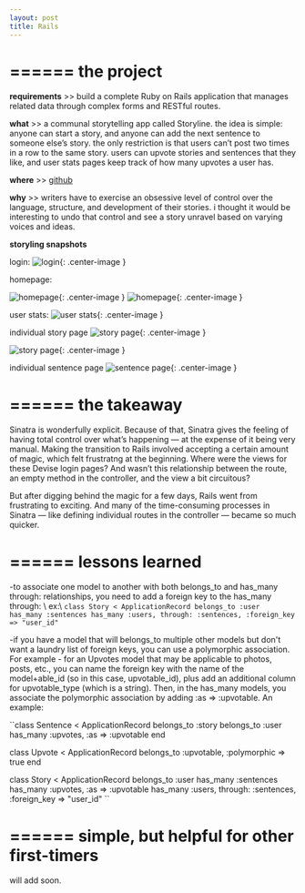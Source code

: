 ```yaml
---
layout: post
title: Rails
---
```


======
**the project**
======

**requirements** >> build a complete Ruby on Rails application that manages related data through complex forms and RESTful routes.

**what** >> a communal storytelling app called Storyline. the idea is simple: anyone can start a story, and anyone can add the next sentence to someone else’s story. the only restriction is that users can’t post two times in a row to the same story. users can upvote stories and sentences that they like, and user stats pages keep track of how many upvotes a user has.


**where** >> [github](https://github.com/bennorris/storyline)

**why** >> writers have to exercise an obsessive level of control over the language, structure, and development of their stories. i thought it would be interesting to undo that control and see a story unravel based on varying voices and ideas.


**storyling snapshots**

login:
![login](https://bennorris.github.io/blog/assets/storyline-login.png){: .center-image }

homepage:

![homepage](https://bennorris.github.io/blog/assets/storyline-homepage1.png){: .center-image }
![homepage](https://bennorris.github.io/blog/assets/storyline-homepage2.png){: .center-image }


user stats:
![user stats](https://bennorris.github.io/blog/assets/storyline-stats.png){: .center-image }

individual story page
![story page](https://bennorris.github.io/blog/assets/storyline-story1.png){: .center-image }

![story page](https://bennorris.github.io/blog/assets/storyline-story1.png){: .center-image }

individual sentence page
![sentence page](https://bennorris.github.io/blog/assets/storyline-sentence1.png){: .center-image }



======
**the takeaway**
======

Sinatra is wonderfully explicit. Because of that, Sinatra gives the feeling of having total control over what’s happening — at the expense of it being very manual. Making the transition to Rails involved accepting a certain amount of magic, which felt frustratng at the beginning. Where were the views for these Devise login pages? And wasn’t this relationship between the route, an empty method in the controller, and the view a bit circuitous?

But after digging behind the magic for a few days, Rails went from frustrating to exciting. And many of the time-consuming processes in Sinatra — like defining individual routes in the controller — became so much quicker.

======
**lessons learned**
======

-to associate one model to another with both belongs_to and has_many through: relationships, you need to add a foreign key to the has_many through: \\
ex:\\
``class Story < ApplicationRecord
  belongs_to :user
  has_many :sentences
  has_many :users, through: :sentences, :foreign_key => "user_id"``

-if you have a model that will belongs_to multiple other models but don't want a laundry list of foreign keys, you can use a polymorphic association. For example - for an Upvotes model that may be applicable to photos, posts, etc., you can name the foreign key with the name of the model+able_id (so in this case, upvotable_id), plus add an additional column for upvotable_type (which is a string). Then, in the has_many models, you associate the polymorphic association by adding :as => :upvotable. An example:

``class Sentence < ApplicationRecord
  belongs_to :story
  belongs_to :user
  has_many :upvotes, :as => :upvotable
  end

  class Upvote < ApplicationRecord
  belongs_to :upvotable, :polymorphic => true
  end

  class Story < ApplicationRecord
  belongs_to :user
  has_many :sentences
  has_many :upvotes, :as => :upvotable
  has_many :users, through: :sentences, :foreign_key => "user_id"
``

======
**simple, but helpful for other first-timers**
======

will add soon.
